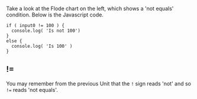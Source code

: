 Take a look at the Flode chart on the left, which shows a 'not equals' condition. Below is the Javascript code.

```javscript
if ( input0 != 100 ) {
  console.log( 'Is not 100')
}
else {
  console.log( 'Is 100' )
}
```

## !=
You may remember from the previous Unit that the `!` sign reads 'not' and so `!=` reads 'not equals'.

